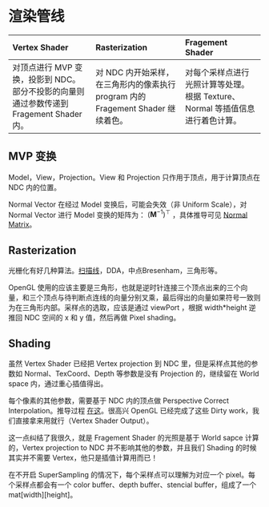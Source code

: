 # 渲染管线

| Vertex Shader                   | Rasterization                                   | Fragement Shader          |
| :------------------------------ | :------------------------------ | :------------------------------ |
| 对顶点进行 MVP 变换，投影到 NDC。部分不投影的向量则通过参数传递到 Fragement Shader 内。 | 对 NDC 内开始采样，在三角形内的像素执行 program 内的 Fragement Shader 继续着色。 | 对每个采样点进行光照计算等处理。根据 Texture、Normal 等插值信息进行着色计算。 |

## MVP 变换

Model，View，Projection。View 和 Projection 只作用于顶点，用于计算顶点在 NDC 内的位置。

Normal Vector 在经过 Model 变换后，可能会失效（非 Uniform Scale），对 Normal Vector 进行 Model 变换的矩阵为： $(\mathbf{M}^{-1})^\top$ ，具体推导可见 [Normal Matrix](http://www.lighthouse3d.com/tutorials/glsl-12-tutorial/the-normal-matrix/)。

## Rasterization

光栅化有好几种算法。[扫描线](https://www.jianshu.com/p/d9be99077c2b)，DDA，中点Bresenham，三角形等。

OpenGL 使用的应该主要是三角形，也就是逆时针连接三个顶点出来的三个向量，和三个顶点与待判断点连线的向量分别叉乘，最后得出的向量如果符号一致则为在三角形内部。采样点的选取，应该是通过 viewPort ，根据 width\*height 逆推回 NDC 空间的 x 和 y 值，然后再做 Pixel shading。

## Shading

虽然 Vertex Shader 已经把 Vertex projection 到 NDC 里，但是采样点其他的参数如 Normal、TexCoord、Depth 等参数是没有 Projection 的，继续留在 World space 内，通过重心插值得出。

每个像素的其他参数，需要基于 NDC 内的顶点做 Perspective Correct Interpolation。推导过程 [在这](chrome-extension://ikhdkkncnoglghljlkmcimlnlhkeamad/pdf-viewer/web/viewer.html?file=https%3A%2F%2Fwww.comp.nus.edu.sg%2F~lowkl%2Fpublications%2Flowk_persp_interp_techrep.pdf)。很高兴 OpenGL 已经完成了这些 Dirty work，我们直接拿来用就行（Vertex Shader Output）。

这一点纠结了我很久，就是 Fragement Shader 的光照是基于 World sapce 计算的，Vertex projection to NDC 并不影响其他的参数，并且我们 Shading 的时候其实并不需要 Vertex，他只是插值计算用而已！

在不开启 SuperSampling 的情况下，每个采样点可以理解为对应一个 pixel。每个采样点都会有一个 color buffer、depth buffer、stencial buffer，组成了一个 mat\[width\]\[height\]。

